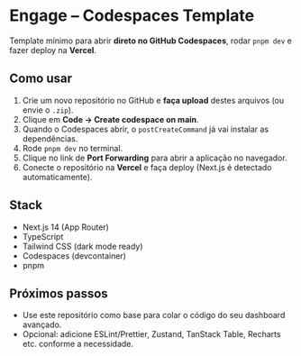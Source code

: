 # Engage – Codespaces Template

Template mínimo para abrir **direto no GitHub Codespaces**, rodar `pnpm dev` e fazer deploy na **Vercel**.

## Como usar
1) Crie um novo repositório no GitHub e **faça upload** destes arquivos (ou envie o `.zip`).
2) Clique em **Code → Create codespace on main**.
3) Quando o Codespaces abrir, o `postCreateCommand` já vai instalar as dependências.
4) Rode `pnpm dev` no terminal.
5) Clique no link de **Port Forwarding** para abrir a aplicação no navegador.
6) Conecte o repositório na **Vercel** e faça deploy (Next.js é detectado automaticamente).

## Stack
- Next.js 14 (App Router)
- TypeScript
- Tailwind CSS (dark mode ready)
- Codespaces (devcontainer)
- pnpm

## Próximos passos
- Use este repositório como base para colar o código do seu dashboard avançado.
- Opcional: adicione ESLint/Prettier, Zustand, TanStack Table, Recharts etc. conforme a necessidade.
